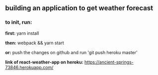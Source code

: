 ## building an application to get weather forecast

### to init, run:

**first:** yarn install

**then:**  webpack && yarn start

**or:** push the changes on github and run 'git push heroku master'

**link of react-weather-app on heroku:** https://ancient-springs-73846.herokuapp.com/

